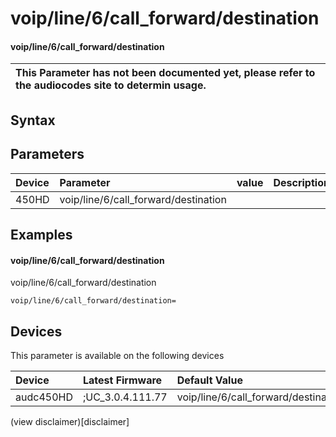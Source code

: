 ﻿---
description: voip/line/6/call_forward/destination
search: false
---

# voip/line/6/call_forward/destination

#### voip/line/6/call_forward/destination


| This Parameter has not been documented yet, please refer to the audiocodes site to determin usage.  | 
| :--- |

## Syntax

## Parameters
|Device|Parameter|value|Description|
|:---|:---|:---|:---|
| 450HD | voip/line/6/call_forward/destination |  |  |

## Examples
#### voip/line/6/call_forward/destination

voip/line/6/call_forward/destination

```
voip/line/6/call_forward/destination=
```

## Devices
This parameter is available on the following devices

| Device | Latest Firmware | Default Value |
|:---|:---|:---|
| audc450HD | ;UC_3.0.4.111.77 | voip/line/6/call_forward/destination= 

(view disclaimer)[disclaimer]
